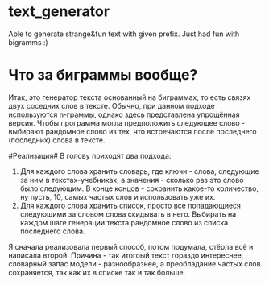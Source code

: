 # text_generator
Able to generate strange&amp;fun text with given prefix. Just had fun with bigramms :)

# Что за биграммы вообще?
Итак, это генератор текста основанный на биграммах, то есть связях двух соседних слов в тексте.
Обычно, при данном подходе используются n-граммы, однако здесь представлена упрощённая версия.
Чтобы программа могла предположить следующее слово - выбирают рандомное слово из тех, что встречаются после последнего (последних) слова в тексте.

#Реализация#
В голову приходят два подхода:
1) Для каждого слова хранить словарь, где ключи - слова, следующие за ним в текстах-учебниках, а значения - сколько раз это слово было следующим.
В конце концов - сохранить какое-то количество, ну пусть, 10, самых частых слов и использовать уже их.
2) Для каждого слова хранить список, просто все попадающиеся следующими за словом слова скидывать в него. Выбирать на каждом шаге генерации текста рандомное слово из списка последнего слова.

Я сначала реализовала первый способ, потом подумала, стёрла всё и написала второй. 
Причина - так итогоый текст гораздо интереснее, словарный запас модели - разнообразнее, а преобладание частых слов сохраняется, так как их в списке так и так больше.

